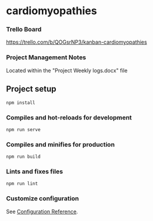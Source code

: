 # cardiomyopathies

### Trello Board

https://trello.com/b/QOGsrNP3/kanban-cardiomyopathies

### Project Management Notes

Located within the "Project Weekly logs.docx" file

## Project setup

```
npm install
```

### Compiles and hot-reloads for development

```
npm run serve
```

### Compiles and minifies for production

```
npm run build
```

### Lints and fixes files

```
npm run lint
```

### Customize configuration

See [Configuration Reference](https://cli.vuejs.org/config/).

